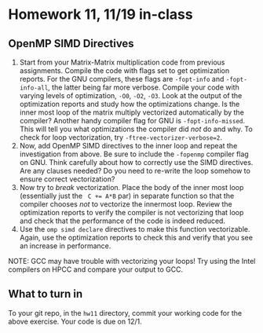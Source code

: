 # Homework 11, 11/19 in-class

## OpenMP SIMD Directives

1. Start from your Matrix-Matrix multiplication code from previous assignments. Compile the code with flags set to get optimization reports. For the GNU compilers, these flags are `-fopt-info` and `-fopt-info-all`, the latter being far more verbose. Compile your code with varying levels of optimization, `-O0`, `-O2`, `-O3`. Look at the output of the optimization reports and study how the optimizations change. Is the inner most loop of the matrix multiply vectorized automatically by the compiler? Another handy compiler flag for GNU is `-fopt-info-missed`. This will tell you what optimizations the compiler did _not_ do and why. To check for loop vectorization, try `-ftree-vectorizer-verbose=2`.
2. Now, add OpenMP SIMD directives to the inner loop and repeat the investigation from above. Be sure to include the `-fopenmp` compiler flag on GNU. Think carefully about how to correctly use the SIMD directives. Are any clauses needed? Do you need to re-write the loop somehow to ensure correct vectorization? 
3. Now try to _break_ vectorization. Place the body of the inner most loop (essentially just the ` C += A*B` par) in separate function so that the compiler chooses _not_ to vectorize the innermost loop. Review the optimization reports to verify the compiler is not vectorizing that loop and check that the performance of the code is indeed reduced. 
4. Use the `omp simd declare` directives to make this function vectorizable. Again, use the optimization reports to check this and verify that you see an increase in performance.

NOTE: GCC may have trouble with vectorizing your loops! Try using the Intel compilers on HPCC and compare your output to GCC. 

## What to turn in

To your git repo, in the `hw11` directory, commit your working code for the above exercise. Your code is due on 12/1.